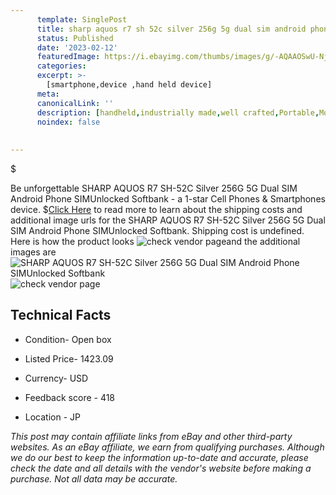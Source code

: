 ```yaml
---
      template: SinglePost
      title: sharp aquos r7 sh 52c silver 256g 5g dual sim android phone simunlocked softbank
      status: Published
      date: '2023-02-12'
      featuredImage: https://i.ebayimg.com/thumbs/images/g/-AQAAOSwU-NjGdn3/s-l225.jpg
      categories: 
      excerpt: >-
        [smartphone,device ,hand held device]
      meta:
      canonicalLink: ''
      description: [handheld,industrially made,well crafted,Portable,Mobile,Compact,Convenient,Lightweight,Maneuverable,Man-portable,Miniature,Carriable,Hand-held,Light,Holdable,Transportable,Mobile device,Pocket-sized,On-the-go,Wireless,Cordless,Compact size,Convenient size, smartphone,device ,hand held device]
      noindex: false
      
        
---
```

$

Be unforgettable SHARP AQUOS R7 SH-52C Silver 256G 5G Dual SIM Android Phone SIMUnlocked Softbank - a 1-star Cell Phones & Smartphones device.
$[Click Here](https://www.ebay.com/itm/204087786224?hash=item2f84947af0%3Ag%3A-AQAAOSwU-NjGdn3&mkevt=1&mkcid=1&mkrid=711-53200-19255-0&campid=%253CePNCampaignId%253E&customid=%253CreferenceId%253E&toolid=10049) to read more to learn about the shipping costs and additional image urls for the SHARP AQUOS R7 SH-52C Silver 256G 5G Dual SIM Android Phone SIMUnlocked Softbank. Shipping cost is undefined. Here is how the product looks ![check vendor page](https://i.ebayimg.com/thumbs/images/g/-AQAAOSwU-NjGdn3/s-l225.jpg)and the additional images are![SHARP AQUOS R7 SH-52C Silver 256G 5G Dual SIM Android Phone SIMUnlocked Softbank](https://i.ebayimg.com/images/g/-AQAAOSwU-NjGdn3/s-l1200.jpg)![check vendor page](https://origin-galleryplus.ebayimg.com/ws/web/204087786224_2_0_1/225x225.jpg,https://origin-galleryplus.ebayimg.com/ws/web/204087786224_3_0_1/225x225.jpg)



 ## Technical Facts 



     
      

 - Condition- Open box 


      

 - Listed Price- 1423.09 


      

 - Currency- USD 


      

 - Feedback score - 418 


      

 - Location - JP 


      
      

 *_This post may contain affiliate links from eBay and other third-party websites. As an eBay affiliate, we earn from qualifying purchases. Although we do our best to keep the information up-to-date and accurate, please check the date and all details with the vendor's website before making a purchase. Not all data may be accurate._*






